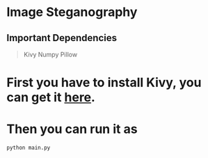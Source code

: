 # Image Steganography

## Important Dependencies

> Kivy
> Numpy
> Pillow

# First you have to install Kivy, you can get it [here](https://kivy.org/doc/stable/gettingstarted/installation.html).

# Then you can run it as
`python main.py`

